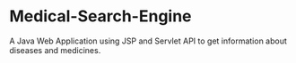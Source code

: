 # Medical-Search-Engine
A Java Web Application using JSP and Servlet API to get information about diseases and medicines.
